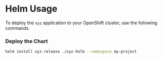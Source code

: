 # Helm Usage

To deploy the `xyz` application to your OpenShift cluster, use the following commands.

### Deploy the Chart

```bash
helm install xyz-release ./xyz-helm --namespace my-project
```

